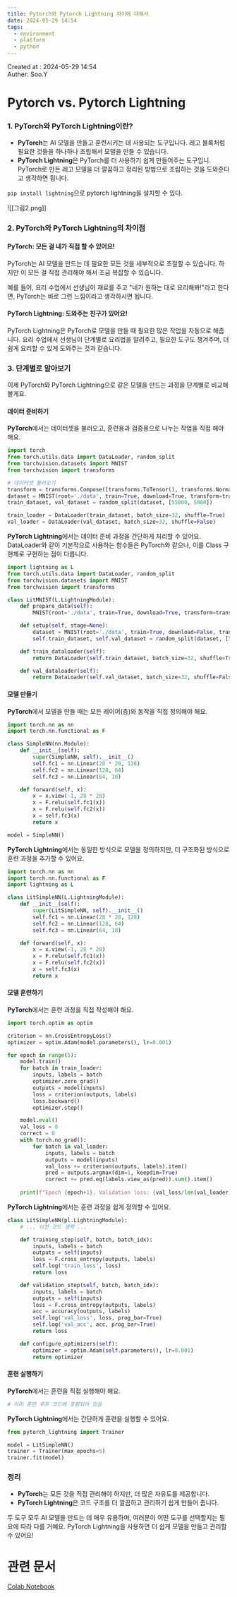 ```yaml
---
title: Pytorch와 Pytorch Lightning 차이에 대해서
date: 2024-05-29 14:54
tags:
  - environment
  - platform
  - python
---
```


Created at : 2024-05-29 14:54  
Auther: Soo.Y  

# Pytorch vs. Pytorch Lightning

### 1. PyTorch와 PyTorch Lightning이란?

- **PyTorch**는 AI 모델을 만들고 훈련시키는 데 사용되는 도구입니다. 레고 블록처럼 필요한 것들을 하나하나 조립해서 모델을 만들 수 있습니다.
- **PyTorch Lightning**은 PyTorch를 더 사용하기 쉽게 만들어주는 도구입니. PyTorch로 만든 레고 모델을 더 깔끔하고 정리된 방법으로 조립하는 것을 도와준다고 생각하면 됩니다.

`pip install lightning`으로 pytorch lightning을 설치할 수 있다.

![[그림2.png]]

### 2. PyTorch와 PyTorch Lightning의 차이점

#### PyTorch: 모든 걸 내가 직접 할 수 있어요!

PyTorch는 AI 모델을 만드는 데 필요한 모든 것을 세부적으로 조절할 수 있습니다. 하지만 이 모든 걸 직접 관리해야 해서 조금 복잡할 수 있습니다.

예를 들어, 요리 수업에서 선생님이 재료를 주고 "네가 원하는 대로 요리해봐!"라고 한다면, PyTorch는 바로 그런 느낌이라고 생각하시면 됩니다.

#### PyTorch Lightning: 도와주는 친구가 있어요!

PyTorch Lightning은 PyTorch로 모델을 만들 때 필요한 많은 작업을 자동으로 해줍니다. 요리 수업에서 선생님이 단계별로 요리법을 알려주고, 필요한 도구도 챙겨주며, 더 쉽게 요리할 수 있게 도와주는 것과 같습니다.

### 3. 단계별로 알아보기

이제 PyTorch와 PyTorch Lightning으로 같은 모델을 만드는 과정을 단계별로 비교해 볼게요.

#### 데이터 준비하기

**PyTorch**에서는 데이터셋을 불러오고, 훈련용과 검증용으로 나누는 작업을 직접 해야 해요.

```python
import torch
from torch.utils.data import DataLoader, random_split
from torchvision.datasets import MNIST
from torchvision import transforms

# 데이터셋 불러오기
transform = transforms.Compose([transforms.ToTensor(), transforms.Normalize((0.5,), (0.5,))])
dataset = MNIST(root='./data', train=True, download=True, transform=transform)
train_dataset, val_dataset = random_split(dataset, [55000, 5000])

train_loader = DataLoader(train_dataset, batch_size=32, shuffle=True)
val_loader = DataLoader(val_dataset, batch_size=32, shuffle=False)
```


**PyTorch Lightning**에서는 데이터 준비 과정을 간단하게 처리할 수 있어요. DataLoader와 같이 기본적으로 사용하는 함수들은 PyTorch와 같으나, 이를 Class 구현체로 구현하는 점이 다릅니다.

```python error:1, info:6-7, warn:10,14,17
import lightning as L
from torch.utils.data import DataLoader, random_split
from torchvision.datasets import MNIST
from torchvision import transforms

class LitMNIST(L.LightningModule):
    def prepare_data(self):
        MNIST(root='./data', train=True, download=True, transform=transform)

    def setup(self, stage=None):
        dataset = MNIST(root='./data', train=True, download=False, transform=transform)
        self.train_dataset, self.val_dataset = random_split(dataset, [55000, 5000])

    def train_dataloader(self):
        return DataLoader(self.train_dataset, batch_size=32, shuffle=True)

    def val_dataloader(self):
        return DataLoader(self.val_dataset, batch_size=32, shuffle=False)
```

#### 모델 만들기

**PyTorch**에서 모델을 만들 때는 모든 레이어(층)와 동작을 직접 정의해야 해요.

```python
import torch.nn as nn
import torch.nn.functional as F

class SimpleNN(nn.Module):
    def __init__(self):
        super(SimpleNN, self).__init__()
        self.fc1 = nn.Linear(28 * 28, 128)
        self.fc2 = nn.Linear(128, 64)
        self.fc3 = nn.Linear(64, 10)

    def forward(self, x):
        x = x.view(-1, 28 * 28)
        x = F.relu(self.fc1(x))
        x = F.relu(self.fc2(x))
        x = self.fc3(x)
        return x

model = SimpleNN()
```

**PyTorch Lightning**에서는 동일한 방식으로 모델을 정의하지만, 더 구조화된 방식으로 훈련 과정을 추가할 수 있어요.

```python
import torch.nn as nn
import torch.nn.functional as F
import lightning as L

class LitSimpleNN(L.LightningModule):
    def __init__(self):
        super(LitSimpleNN, self).__init__()
        self.fc1 = nn.Linear(28 * 28, 128)
        self.fc2 = nn.Linear(128, 64)
        self.fc3 = nn.Linear(64, 10)

    def forward(self, x):
        x = x.view(-1, 28 * 28)
        x = F.relu(self.fc1(x))
        x = F.relu(self.fc2(x))
        x = self.fc3(x)
        return x
```

#### 모델 훈련하기

**PyTorch**에서는 훈련 과정을 직접 작성해야 해요.

```python
import torch.optim as optim

criterion = nn.CrossEntropyLoss()
optimizer = optim.Adam(model.parameters(), lr=0.001)

for epoch in range(5):
    model.train()
    for batch in train_loader:
        inputs, labels = batch
        optimizer.zero_grad()
        outputs = model(inputs)
        loss = criterion(outputs, labels)
        loss.backward()
        optimizer.step()

    model.eval()
    val_loss = 0
    correct = 0
    with torch.no_grad():
        for batch in val_loader:
            inputs, labels = batch
            outputs = model(inputs)
            val_loss += criterion(outputs, labels).item()
            pred = outputs.argmax(dim=1, keepdim=True)
            correct += pred.eq(labels.view_as(pred)).sum().item()
    
    print(f"Epoch {epoch+1}, Validation loss: {val_loss/len(val_loader)}, Accuracy: {correct/len(val_loader.dataset)}")
```

**PyTorch Lightning**에서는 훈련 과정을 쉽게 정의할 수 있어요.

```python
class LitSimpleNN(pl.LightningModule):
    # ... 이전 코드 생략 ...

    def training_step(self, batch, batch_idx):
        inputs, labels = batch
        outputs = self(inputs)
        loss = F.cross_entropy(outputs, labels)
        self.log('train_loss', loss)
        return loss

    def validation_step(self, batch, batch_idx):
        inputs, labels = batch
        outputs = self(inputs)
        loss = F.cross_entropy(outputs, labels)
        acc = accuracy(outputs, labels)
        self.log('val_loss', loss, prog_bar=True)
        self.log('val_acc', acc, prog_bar=True)
        return loss

    def configure_optimizers(self):
        optimizer = optim.Adam(self.parameters(), lr=0.001)
        return optimizer
```

#### 훈련 실행하기

**PyTorch**에서는 훈련을 직접 실행해야 해요.

```python
# 이미 훈련 루프 코드에 포함되어 있음
```

**PyTorch Lightning**에서는 간단하게 훈련을 실행할 수 있어요.

```python
from pytorch_lightning import Trainer

model = LitSimpleNN()
trainer = Trainer(max_epochs=5)
trainer.fit(model)
```

### 정리

- **PyTorch**는 모든 것을 직접 관리해야 하지만, 더 많은 자유도를 제공합니다.
- **PyTorch Lightning**은 코드 구조를 더 깔끔하고 관리하기 쉽게 만들어 줍니다.

두 도구 모두 AI 모델을 만드는 데 매우 유용하며, 여러분이 어떤 도구를 선택할지는 필요에 따라 다를 거예요. PyTorch Lightning을 사용하면 더 쉽게 모델을 만들고 관리할 수 있어요!


# 관련 문서

[Colab Notebook](https://colab.research.google.com/drive/1Mowb4NzWlRCxzAFjOIJqUmmk_wAT-XP3#scrollTo=x83-rnVKT8Wo)
